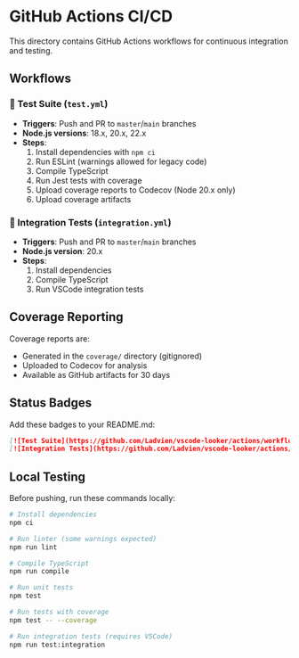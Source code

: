# GitHub Actions CI/CD

This directory contains GitHub Actions workflows for continuous integration and testing.

## Workflows

### 🧪 Test Suite (`test.yml`)

- **Triggers**: Push and PR to `master`/`main` branches
- **Node.js versions**: 18.x, 20.x, 22.x
- **Steps**:
  1. Install dependencies with `npm ci`
  2. Run ESLint (warnings allowed for legacy code)
  3. Compile TypeScript
  4. Run Jest tests with coverage
  5. Upload coverage reports to Codecov (Node 20.x only)
  6. Upload coverage artifacts

### 🔗 Integration Tests (`integration.yml`)

- **Triggers**: Push and PR to `master`/`main` branches
- **Node.js version**: 20.x
- **Steps**:
  1. Install dependencies
  2. Compile TypeScript
  3. Run VSCode integration tests

## Coverage Reporting

Coverage reports are:

- Generated in the `coverage/` directory (gitignored)
- Uploaded to Codecov for analysis
- Available as GitHub artifacts for 30 days

## Status Badges

Add these badges to your README.md:

```markdown
[![Test Suite](https://github.com/Ladvien/vscode-looker/actions/workflows/test.yml/badge.svg)](https://github.com/Ladvien/vscode-looker/actions/workflows/test.yml)
[![Integration Tests](https://github.com/Ladvien/vscode-looker/actions/workflows/integration.yml/badge.svg)](https://github.com/Ladvien/vscode-looker/actions/workflows/integration.yml)
```

## Local Testing

Before pushing, run these commands locally:

```bash
# Install dependencies
npm ci

# Run linter (some warnings expected)
npm run lint

# Compile TypeScript
npm run compile

# Run unit tests
npm test

# Run tests with coverage
npm test -- --coverage

# Run integration tests (requires VSCode)
npm run test:integration
```
